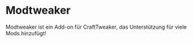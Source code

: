 # Modtweaker

Modtweaker ist ein Add-on für CraftTweaker, das Unterstützung für viele Mods hinzufügt!